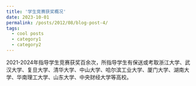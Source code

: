 ```yaml
---
title: '学生竞赛获奖概况'
date: 2023-10-01
permalink: /posts/2012/08/blog-post-4/
tags:
  - cool posts
  - category1
  - category2
---
```

2021-2024年指导学生竞赛获奖百余次，所指导学生有保送或考取浙江大学、武汉大学、复旦大学、清华大学、中山大学、哈尔滨工业大学、厦门大学、湖南大学、华南理工大学、山东大学、中央财经大学等高校。
